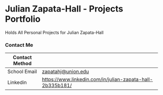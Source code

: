 # Julian Zapata-Hall - Projects Portfolio
Holds All Personal Projects for Julian Zapata-Hall

### Contact Me

| Contact Method  |             |
| ------------- | ------------- |
| School Email | zapatahj@union.edu  |
| Linkedin  | https://www.linkedin.com/in/julian-zapata-hall-2b335b181/ |
